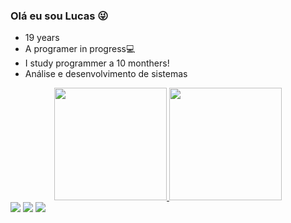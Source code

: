 ### Olá eu sou Lucas 😜
-  19 years
-  A programer in progress💻
-  I study programmer a 10 monthers!
-  Análise e desenvolvimento de sistemas



<div align="center">
  <a href="https://github.com/lucasfonsecapz">
  <img height="180em" src="https://github-readme-stats.vercel.app/api?username=lucasfonsecapz&show_icons=true&theme=dracula&include_all_commits=true&count_private=true"/>
  <img height="180em" src="https://github-readme-stats.vercel.app/api/top-langs/?username=lucasfonsecapz&layout=compact&langs_count=7&theme=dracula"/>
    
</div>
  
<div>
      <a href="https://www.linkedin.com/in/lucas-fonseca-3b2116243" target="_blank"><img src="https://img.shields.io/badge/-LinkedIn-%230077B5?style=for-the-badge&logo=linkedin&logoColor=white" target="_blank"></a>
 <a href = "mailto:contatolucasfonsecadev@gmail.com"><img src="https://img.shields.io/badge/-Gmail-%23333?style=for-the-badge&logo=gmail&logoColor=white" target="_blank"></a>
   <a href="https:https://www.instagram.com/lucasfonsecapz target="_blank"><img src="https://img.shields.io/badge/-Instagram-%23E4405F?style=for-the-badge&logo=instagram&logoColor=white" target="_blank"></a
  </div>
  
   
    
